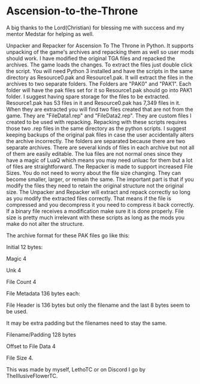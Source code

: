 # Ascension-to-the-Throne
A big thanks to the Lord(Christian) for blessing me with success and my mentor Medstar for helping as well.

Unpacker and Repacker for Ascension To The Throne in Python. It supports unpacking of the game's archives and repacking them as well so user mods should work. I have modified the original TGA files and repacked the archives. The game loads the changes. To extract the files just double click the script. You will need Python 3 installed and have the scripts in the same directory as Resource0.pak and Resource1.pak. It will extract the files in the archives to two separate folders. The Folders are "PAK0" and "PAK1". Each folder will have the pak files set for it so Resource1.pak should go into PAK1 folder. I suggest having spare storage for the files to be extracted. Resource1.pak has 53 files in it and Resource0.pak has 7,349 files in it. When they are extracted you will find two files created that are not from the game. They are "FileData1.rep" and "FileData2.rep". They are custom files I created to be used with repacking. Repacking with these scripts requires those two .rep files in the same directory as the python scripts. I suggest keeping backups of the original pak files in case the user accidentally alters the archive incorrectly. The folders are separated because there are two separate archives. There are several kinds of files in each archive but not all of them are easily editable. The lua files are not normal ones since they have a magic of LuaQ which means you may need unluac for them but a lot of files are straightforward. The Repacker is made to support increased File Sizes. You do not need to worry about the file size changing.
They can become smaller, larger, or remain the same. The important part is
that if you modify the files they need to retain the original structure not the original size. The Unpacker and Repacker will extract and
repack correctly so long as you modify the extracted files correctly. That means if the file is compressed and you decompress it you need to
compress it back correctly. If a binary file receives a modification make sure it is done properly. File size is pretty much irrelevant with these scripts
as long as the mods you make do not alter the structure. 

The archive format for these PAK files go like this:

Initial 12 bytes:

Magic 4

Unk 4

File Count 4

File Metadata 136 bytes each:

File Header is 136 bytes but only the filename and the last 8 bytes seem to be used.

It may be extra padding but the filenames need to stay the same.

Filename/Padding 128 bytes

Offset to File Data 4

File Size 4.

This was made by myself, LethoTC or on Discord I go by TheIllusiveFlowerTC.
